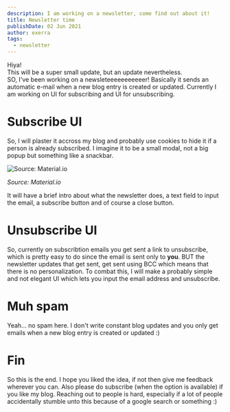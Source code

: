 ```yaml
---
description: I am working on a newsletter, come find out about it!
title: Newsletter time
publishDate: 02 Jun 2021
author: exerra
tags:
  - newsletter
---
```

Hiya!\
This will be a super small update, but an update nevertheless.\
SO, I've been working on a newsleteeeeeeeeeeer! Basically it sends an automatic e-mail when a new blog entry is created or updated. Currently I am working on UI for subscribing and UI for unsubscribing.

# Subscribe UI

So, I will plaster it accross my blog and probably use cookies to hide it if a person is already subscribed. I imagine it to be a small modal, not a big popup but something like a snackbar.



![](https://lh3.googleusercontent.com/mkAGtJWvzMejuVdgYx_9uOEoiMEuo2jYI9YLXf04TgTo7ywtIf2LVAkHHzyMYUmmvPCzEJsUGZHwj3gUchMq5WFGCNUH2j28gOgG=w1064-v0 "Source: Material.io")

*Source: Material.io*



It will have a brief intro about what the newsletter does, a text field to input the email, a subscribe button and of course a close button.



# Unsubscribe UI

So, currently on subscribtion emails you get sent a link to unsubscribe, which is pretty easy to do since the email is sent only to **you**. BUT the newsletter updates that get sent, get sent using BCC which means that there is no personalization. To combat this, I will make a probably simple and not elegant UI which lets you input the email address and unsubscribe.



# Muh spam

Yeah... no spam here. I don't write constant blog updates and you only get emails when a new blog entry is created or updated :)

# Fin

So this is the end. I hope you liked the idea, if not then give me feedback wherever you can. Also please do subscribe (when the option is available) if you like my blog. Reaching out to people is hard, especially if a lot of people accidentally stumble unto this because of a google search or something :)
